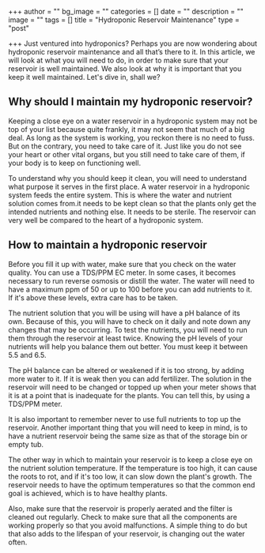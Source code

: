 +++
author = ""
bg_image = ""
categories = []
date = ""
description = ""
image = ""
tags = []
title = "Hydroponic Reservoir Maintenance"
type = "post"

+++
Just ventured into hydroponics? Perhaps you are now wondering about hydroponic reservoir maintenance and all that’s there to it. In this article, we will look at what you will need to do, in order to make sure that your reservoir is well maintained. We also look at why it is important that you keep it well maintained. Let's dive in, shall we?

## Why should I maintain my hydroponic reservoir?

Keeping a close eye on a water reservoir in a hydroponic system may not be top of your list because quite frankly, it may not seem that much of a big deal. As long as the system is working, you reckon there is no need to fuss. But on the contrary, you need to take care of it. Just like you do not see your heart or other vital organs, but you still need to take care of them, if your body is to keep on functioning well.

To understand why you should keep it clean, you will need to understand what purpose it serves in the first place. A water reservoir in a hydroponic system feeds the entire system. This is where the water and nutrient solution comes from.it needs to be kept clean so that the plants only get the intended nutrients and nothing else. It needs to be sterile. The reservoir can very well be compared to the heart of a hydroponic system.

## How to maintain a hydroponic reservoir

Before you fill it up with water, make sure that you check on the water quality. You can use a TDS/PPM EC meter. In some cases, it becomes necessary to run reverse osmosis or distill the water. The water will need to have a maximum ppm of 50 or up to 100 before you can add nutrients to it. If it's above these levels, extra care has to be taken.

The nutrient solution that you will be using will have a pH balance of its own. Because of this, you will have to check on it daily and note down any changes that may be occurring. To test the nutrients, you will need to run them through the reservoir at least twice. Knowing the pH levels of your nutrients will help you balance them out better. You must keep it between 5.5 and 6.5.

The pH balance can be altered or weakened if it is too strong, by adding more water to it. If it is weak then you can add fertilizer. The solution in the reservoir will need to be changed or topped up when your meter shows that it is at a point that is inadequate for the plants. You can tell this, by using a TDS/PPM meter.

It is also important to remember never to use full nutrients to top up the reservoir. Another important thing that you will need to keep in mind, is to have a nutrient reservoir being the same size as that of the storage bin or empty tub.

The other way in which to maintain your reservoir is to keep a close eye on the nutrient solution temperature. If the temperature is too high, it can cause the roots to rot, and if it's too low, it can slow down the plant's growth. The reservoir needs to have the optimum temperatures so that the common end goal is achieved, which is to have healthy plants.

Also, make sure that the reservoir is properly aerated and the filter is cleaned out regularly. Check to make sure that all the components are working properly so that you avoid malfunctions. A simple thing to do but that also adds to the lifespan of your reservoir, is changing out the water often.